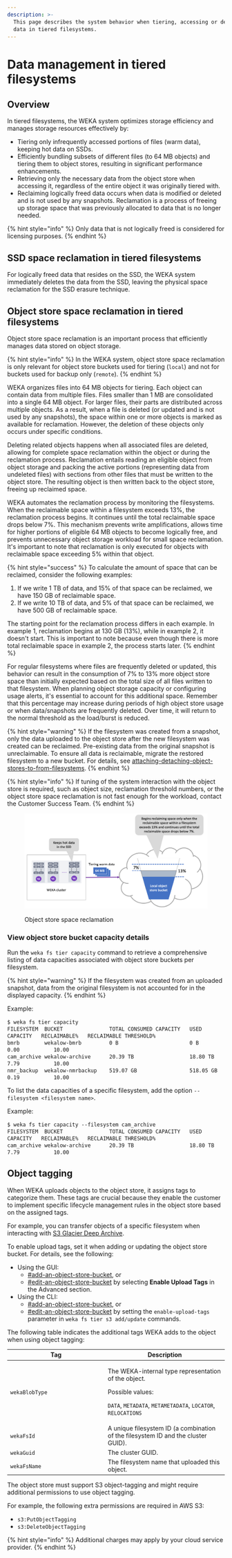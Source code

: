 ```yaml
---
description: >-
  This page describes the system behavior when tiering, accessing or deleting
  data in tiered filesystems.
---
```


# Data management in tiered filesystems

## Overview

In tiered filesystems, the WEKA system optimizes storage efficiency and manages storage resources effectively by:

* Tiering only infrequently accessed portions of files (warm data), keeping hot data on SSDs.
* Efficiently bundling subsets of different files (to 64 MB objects) and tiering them to object stores, resulting in significant performance enhancements.
* Retrieving only the necessary data from the object store when accessing it, regardless of the entire object it was originally tiered with.
* Reclaiming logically freed data occurs when data is modified or deleted and is not used by any snapshots. Reclamation is a process of freeing up storage space that was previously allocated to data that is no longer needed.

{% hint style="info" %}
Only data that is not logically freed is considered for licensing purposes.
{% endhint %}

## SSD space reclamation in tiered filesystems

For logically freed data that resides on the SSD, the WEKA system immediately deletes the data from the SSD, leaving the physical space reclamation for the SSD erasure technique.

## Object store space reclamation in tiered filesystems

Object store space reclamation is an important process that efficiently manages data stored on object storage.

{% hint style="info" %}
In the WEKA system, object store space reclamation is only relevant for object store buckets used for tiering (`local`) and not for buckets used for backup only (`remote`).
{% endhint %}

WEKA organizes files into 64 MB objects for tiering. Each object can contain data from multiple files. Files smaller than 1 MB are consolidated into a single 64 MB object. For larger files, their parts are distributed across multiple objects. As a result, when a file is deleted (or updated and is not used by any snapshots), the space within one or more objects is marked as available for reclamation. However, the deletion of these objects only occurs under specific conditions.

Deleting related objects happens when all associated files are deleted, allowing for complete space reclamation within the object or during the reclamation process. Reclamation entails reading an eligible object from object storage and packing the active portions (representing data from undeleted files) with sections from other files that must be written to the object store. The resulting object is then written back to the object store, freeing up reclaimed space.

WEKA automates the reclamation process by monitoring the filesystems. When the reclaimable space within a filesystem exceeds 13%, the reclamation process begins. It continues until the total reclaimable space drops below 7%. This mechanism prevents write amplifications, allows time for higher portions of eligible 64 MB objects to become logically free, and prevents unnecessary object storage workload for small space reclamation. It's important to note that reclamation is only executed for objects with reclaimable space exceeding 5% within that object.

{% hint style="success" %}
To calculate the amount of space that can be reclaimed, consider the following examples:

1. If we write 1 TB of data, and 15% of that space can be reclaimed, we have 150 GB of reclaimable space.
2. If we write 10 TB of data, and 5% of that space can be reclaimed, we have 500 GB of reclaimable space.

The starting point for the reclamation process differs in each example. In example 1, reclamation begins at 130 GB (13%), while in example 2, it doesn't start. This is important to note because even though there is more total reclaimable space in example 2, the process starts later.
{% endhint %}

For regular filesystems where files are frequently deleted or updated, this behavior can result in the consumption of 7% to 13% more object store space than initially expected based on the total size of all files written to that filesystem. When planning object storage capacity or configuring usage alerts, it's essential to account for this additional space. Remember that this percentage may increase during periods of high object store usage or when data/snapshots are frequently deleted. Over time, it will return to the normal threshold as the load/burst is reduced.

{% hint style="warning" %}
If the filesystem was created from a snapshot, only the data uploaded to the object store after the new filesystem was created can be reclaimed. Pre-existing data from the original snapshot is unreclaimable. To ensure all data is reclaimable, migrate the restored filesystem to a new bucket. For details, see [attaching-detaching-object-stores-to-from-filesystems](../attaching-detaching-object-stores-to-from-filesystems/ "mention").
{% endhint %}

{% hint style="info" %}
If tuning of the system interaction with the object store is required, such as object size, reclamation threshold numbers, or the object store space reclamation is not fast enough for the workload, contact the Customer Success Team.
{% endhint %}

<figure><img src="../../.gitbook/assets/obs_reclaim_space.png" alt=""><figcaption><p>Object store space reclamation</p></figcaption></figure>

### View object store bucket capacity details

Run the `weka fs tier capacity` command to retrieve a comprehensive listing of data capacities associated with object store buckets per filesystem.

{% hint style="warning" %}
If the filesystem was created from an uploaded snapshot, data from the original filesystem is not accounted for in the displayed capacity.
{% endhint %}

Example:

```
$ weka fs tier capacity
FILESYSTEM  BUCKET               TOTAL CONSUMED CAPACITY   USED CAPACITY   RECLAIMABLE%   RECLAIMABLE THRESHOLD%
bmrb        wekalow-bmrb         0 B                       0 B             0.00           10.00
cam_archive wekalow-archive      20.39 TB                  18.80 TB        7.79           10.00
nmr_backup  wekalow-nmrbackup    519.07 GB                 518.05 GB       0.19           10.00

```

To list the data capacities of a specific filesystem, add the option `--filesystem <filesystem name>`.

Example:

```
$ weka fs tier capacity --filesystem cam_archive
FILESYSTEM  BUCKET               TOTAL CONSUMED CAPACITY   USED CAPACITY   RECLAIMABLE%   RECLAIMABLE THRESHOLD%
cam_archive wekalow-archive      20.39 TB                  18.80 TB        7.79           10.00

```

## Object tagging

When WEKA uploads objects to the object store, it assigns tags to categorize them. These tags are crucial because they enable the customer to implement specific lifecycle management rules in the object store based on the assigned tags.

For example, you can transfer objects of a specific filesystem when interacting with [S3 Glacier Deep Archive](https://aws.amazon.com/s3/storage-classes/glacier/instant-retrieval/).

To enable upload tags, set it when adding or updating the object store bucket. For details, see the following:

* Using the GUI:
  * [#add-an-object-store-bucket](../managing-object-stores/managing-object-stores.md#add-an-object-store-bucket "mention"), or
  * [#edit-an-object-store-bucket](../managing-object-stores/managing-object-stores.md#edit-an-object-store-bucket "mention") by selecting **Enable Upload Tags** in the Advanced section.
* Using the CLI:
  * [#add-an-object-store-bucket](../managing-object-stores/managing-object-stores-1.md#add-an-object-store-bucket "mention"), or
  * [#edit-an-object-store-bucket](../managing-object-stores/managing-object-stores-1.md#edit-an-object-store-bucket "mention") by setting the `enable-upload-tags` parameter in `weka fs tier s3 add/update` commands.

The following table indicates the additional tags WEKA adds to the object when using object tagging:

<table><thead><tr><th width="212">Tag</th><th>Description</th></tr></thead><tbody><tr><td><code>wekaBlobType</code></td><td><p>The WEKA-internal type representation of the object.</p><p>Possible values:  </p><p><code>DATA</code>, <code>METADATA</code>, <code>METAMETADATA</code>, <code>LOCATOR</code>, <code>RELOCATIONS</code></p></td></tr><tr><td><code>wekaFsId</code></td><td>A unique filesystem ID (a combination of the filesystem ID and the cluster GUID).</td></tr><tr><td><code>wekaGuid</code></td><td>The cluster GUID.</td></tr><tr><td><code>wekaFsName</code></td><td>The filesystem name that uploaded this object. </td></tr></tbody></table>

The object store must support S3 object-tagging and might require additional permissions to use object tagging.

For example, the following extra permissions are required in AWS S3:

* `s3:PutObjectTagging`&#x20;
* `s3:DeleteObjectTagging`

{% hint style="info" %}
Additional charges may apply by your cloud service provider.
{% endhint %}
